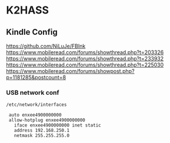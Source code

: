 
# K2HASS

## Kindle Config

https://github.com/NiLuJe/FBInk
https://www.mobileread.com/forums/showthread.php?t=203326
https://www.mobileread.com/forums/showthread.php?t=233932
https://www.mobileread.com/forums/showthread.php?t=225030
https://www.mobileread.com/forums/showpost.php?p=1181285&postcount=8


### USB network conf

`/etc/network/interfaces`

```
 auto enxee4900000000
 allow-hotplug enxee4900000000
   iface enxee4900000000 inet static
   address 192.168.250.1
   netmask 255.255.255.0
```

